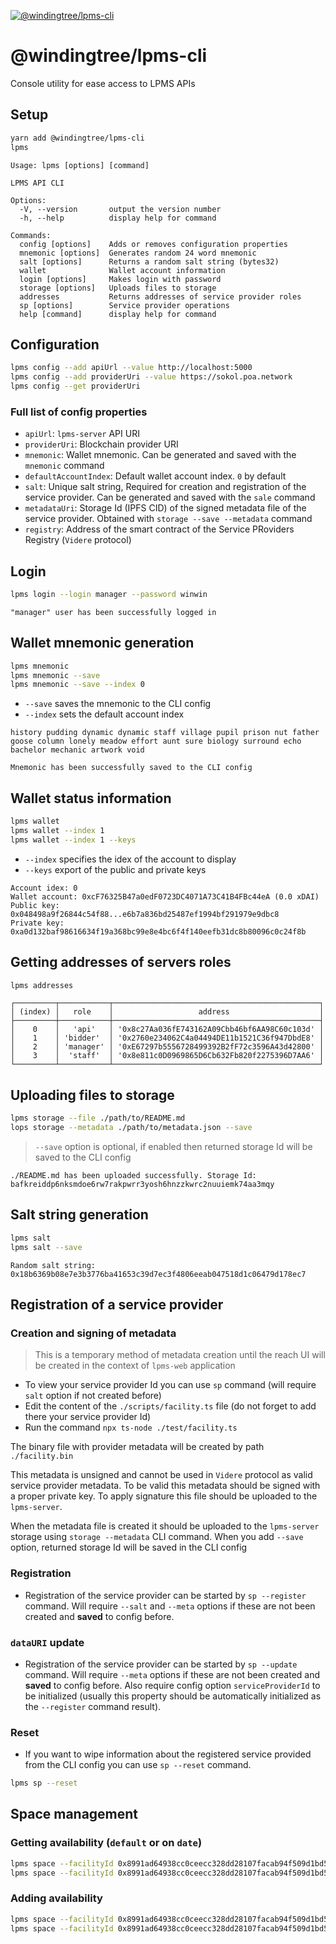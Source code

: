 [![@windingtree/lpms-cli](https://img.shields.io/npm/v/@windingtree/lpms-cli.svg)](https://www.npmjs.com/package/@windingtree/lpms-cli)

# @windingtree/lpms-cli

Console utility for ease access to LPMS APIs

## Setup

```bash
yarn add @windingtree/lpms-cli
lpms
```

```
Usage: lpms [options] [command]

LPMS API CLI

Options:
  -V, --version       output the version number
  -h, --help          display help for command

Commands:
  config [options]    Adds or removes configuration properties
  mnemonic [options]  Generates random 24 word mnemonic
  salt [options]      Returns a random salt string (bytes32)
  wallet              Wallet account information
  login [options]     Makes login with password
  storage [options]   Uploads files to storage
  addresses           Returns addresses of service provider roles
  sp [options]        Service provider operations
  help [command]      display help for command
```

## Configuration

```bash
lpms config --add apiUrl --value http://localhost:5000
lpms config --add providerUri --value https://sokol.poa.network
lpms config --get providerUri
```

### Full list of config properties

- `apiUrl`: `lpms-server` API URI
- `providerUri`: Blockchain provider URI
- `mnemonic`: Wallet mnemonic. Can be generated and saved with the `mnemonic` command
- `defaultAccountIndex`: Default wallet account index. `0` by default
- `salt`: Unique salt string, Required for creation and registration of the service provider. Can be generated and saved with the `sale` command
- `metadataUri`: Storage Id (IPFS CID) of the signed metadata file of the service provider. Obtained with `storage --save --metadata` command
- `registry`: Address of the smart contract of the Service PRoviders Registry (`Videre` protocol)

## Login

```bash
lpms login --login manager --password winwin
```

```
"manager" user has been successfully logged in
```

## Wallet mnemonic generation

```bash
lpms mnemonic
lpms mnemonic --save
lpms mnemonic --save --index 0
```

- `--save` saves the mnemonic to the CLI config
- `--index` sets the default account index

```
history pudding dynamic dynamic staff village pupil prison nut father goose column lonely meadow effort aunt sure biology surround echo bachelor mechanic artwork void

Mnemonic has been successfully saved to the CLI config
```

## Wallet status information

```bash
lpms wallet
lpms wallet --index 1
lpms wallet --index 1 --keys
```

- `--index` specifies the idex of the account to display
- `--keys` export of the public and private keys

```
Account idex: 0
Wallet account: 0xcF76325B47a0edF0723DC4071A73C41B4FBc44eA (0.0 xDAI)
Public key: 0x048498a9f26844c54f88...e6b7a836bd25487ef1994bf291979e9dbc8
Private key: 0xa0d132baf98616634f19a368bc99e8e4bc6f4f140eefb31dc8b80096c0c24f8b
```

## Getting addresses of servers roles

```bash
lpms addresses
```

```
┌─────────┬───────────┬──────────────────────────────────────────────┐
│ (index) │   role    │                   address                    │
├─────────┼───────────┼──────────────────────────────────────────────┤
│    0    │   'api'   │ '0x8c27Aa036fE743162A09Cbb46bf6AA98C60c103d' │
│    1    │ 'bidder'  │ '0x2760e234062C4a04494DE11b1521C36f947DbdE8' │
│    2    │ 'manager' │ '0xE67297b5556728499392B2fF72c3596A43d42800' │
│    3    │  'staff'  │ '0x8e811c0D0969865D6Cb632Fb820f2275396D7AA6' │
└─────────┴───────────┴──────────────────────────────────────────────┘
```

## Uploading files to storage

```bash
lpms storage --file ./path/to/README.md
lops storage --metadata ./path/to/metadata.json --save
```

> `--save` option is optional, if enabled then returned storage Id will be saved to the CLI config

```
./README.md has been uploaded successfully. Storage Id: bafkreiddp6nksmdoe6rw7rakpwrr3yosh6hnzzkwrc2nuuiemk74aa3mqy
```

## Salt string generation

```bash
lpms salt
lpms salt --save
```

```
Random salt string: 0x18b6369b08e7e3b3776ba41653c39d7ec3f4806eeab047518d1c06479d178ec7
```

## Registration of a service provider

### Creation and signing of metadata

> This is a temporary method of metadata creation until the reach UI will be created in the context of `lpms-web` application

- To view your service provider Id you can use `sp` command (will require `salt` option if not created before)
- Edit the content of the `./scripts/facility.ts` file (do not forget to add there your service provider Id)
- Run the command `npx ts-node ./test/facility.ts`

The binary file with provider metadata will be created by path `./facility.bin`

This metadata is unsigned and cannot be used in `Videre` protocol as valid service provider metadata. To be valid this metadata should be signed with a proper private key. To apply signature this file should be uploaded to the `lpms-server`.

When the metadata file is created it should be uploaded to the `lpms-server` storage using `storage --metadata` CLI command. When you add `--save` option, returned storage Id will be saved in the CLI config

### Registration

- Registration of the service provider can be started by `sp --register` command. Will require `--salt` and `--meta` options if these are not been created and **saved** to config before.

### `dataURI` update

- Registration of the service provider can be started by `sp --update` command. Will require `--meta` options if these are not been created and **saved** to config before. Also require config option `serviceProviderId` to be initialized (usually this property should be automatically initialized as the `--register` command result).

### Reset

- If you want to wipe information about the registered service provided from the CLI config you can use `sp --reset` command.

```bash
lpms sp --reset
```

## Space management

### Getting availability (`default` or on `date`)

```bash
lpms space --facilityId 0x8991ad64938cc0ceecc328dd28107facab94f509d1bd54ff3cf4511164edf1c7 --spaceId 0x01e5404aa35dfe2b33fe4a714bfd301e0b5723dbbaf48454ee44b741b484900b --availability default --get
lpms space --facilityId 0x8991ad64938cc0ceecc328dd28107facab94f509d1bd54ff3cf4511164edf1c7 --spaceId 0x01e5404aa35dfe2b33fe4a714bfd301e0b5723dbbaf48454ee44b741b484900b --availability 2022-07-11 --get
```

### Adding availability

```bash
lpms space --facilityId 0x8991ad64938cc0ceecc328dd28107facab94f509d1bd54ff3cf4511164edf1c7 --spaceId 0x01e5404aa35dfe2b33fe4a714bfd301e0b5723dbbaf48454ee44b741b484900b --availability default --numSpaces 3 --add
lpms space --facilityId 0x8991ad64938cc0ceecc328dd28107facab94f509d1bd54ff3cf4511164edf1c7 --spaceId 0x01e5404aa35dfe2b33fe4a714bfd301e0b5723dbbaf48454ee44b741b484900b --availability 2022-07-11 --numSpaces 1 --add
```
